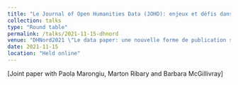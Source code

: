```yaml
---
title: "Le Journal of Open Humanities Data (JOHD): enjeux et défis dans la publication de data papers pour les sciences humaines"
collection: talks
type: "Round table"
permalink: /talks/2021-11-15-dhnord
venue: "DHNord2021 \"Le data paper: une nouvelle forme de publication scienti que en SHS\""
date: 2021-11-15
location: "Held online"
---
```

[Joint paper with Paola Marongiu, Marton Ribary and Barbara McGillivray]